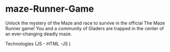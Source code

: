 # maze-Runner-Game
Unlock the mystery of the Maze and race to survive in the official The Maze Runner game! 
You and a community of Gladers are trapped in the center of an ever-changing deadly maze.

Technologies (JS - HTML -JS )
